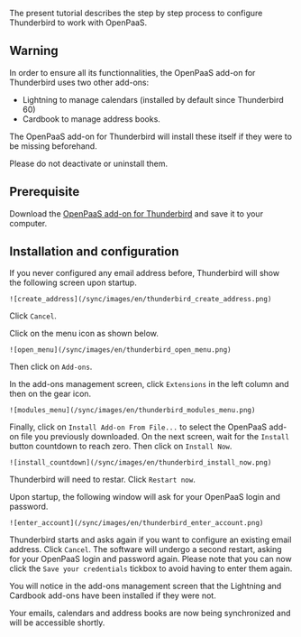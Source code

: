 The present tutorial describes the step by step process to configure Thunderbird to work with OpenPaaS.

## Warning

In order to ensure all its functionnalities, the OpenPaaS add-on for Thunderbird uses two other add-ons:

* Lightning to manage calendars (installed by default since Thunderbird 60)
* Cardbook to manage address books.

The OpenPaaS add-on for Thunderbird will install these itself if they were to be missing beforehand.

Please do not deactivate or uninstall them.

## Prerequisite

Download the [OpenPaaS add-on for Thunderbird](/sync/downloads/thunderbird/op-tb-autoconf.xpi) and save it to your computer.

## Installation and configuration

If you never configured any email address before, Thunderbird will show the following screen upon startup.

    ![create_address](/sync/images/en/thunderbird_create_address.png)

Click `Cancel`.

Click on the menu icon as shown below.

    ![open_menu](/sync/images/en/thunderbird_open_menu.png)

Then click on `Add-ons`.

In the add-ons management screen, click `Extensions` in the left column and then on the gear icon.

    ![modules_menu](/sync/images/en/thunderbird_modules_menu.png)

Finally, click on `Install Add-on From File...` to select the OpenPaaS add-on file you previously downloaded. On the next screen, wait for the `Install` button countdown to reach zero. Then click on `Install Now`.

    ![install_countdown](/sync/images/en/thunderbird_install_now.png)

Thunderbird will need to restar. Click `Restart now`.

Upon startup, the following window will ask for your OpenPaaS login and password.

    ![enter_account](/sync/images/en/thunderbird_enter_account.png)

Thunderbird starts and asks again if you want to configure an existing email address. Click `Cancel`. The software will undergo a second restart, asking for your OpenPaaS login and password again. Please note that you can now click the `Save your credentials` tickbox to avoid having to enter them again.

You will notice in the add-ons management screen that the Lightning and Cardbook add-ons have been installed if they were not.

Your emails, calendars and address books are now being synchronized and will be accessible shortly.
